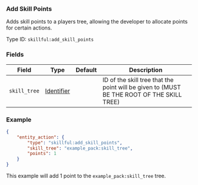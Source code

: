 ### Add Skill Points

Adds skill points to a players tree, allowing the developer to allocate points for certain actions.

Type ID: `skillful:add_skill_points`

### Fields

Field  | Type | Default | Description
-------|------|---------|-------------
`skill_tree` | [Identifier](../data_types/identifier.md) | | ID of the skill tree that the point will be given to (MUST BE THE ROOT OF THE SKILL TREE)

### Example
```json
{
    "entity_action": {
        "type": "skillful:add_skill_points",
        "skill_tree": "example_pack:skill_tree",
        "points": 1
    }
}
```

This example will add 1 point to the `example_pack:skill_tree` tree.
